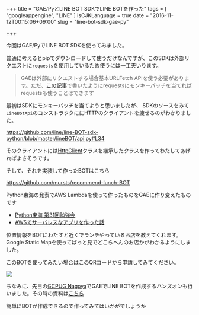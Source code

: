 +++
title = "GAE/PyとLINE BOT SDKでLINE BOTを作った"
tags = [
  "googleappengine", "LINE"
]
isCJKLanguage = true
date = "2016-11-12T00:15:06+09:00"
slug = "line-bot-sdk-gae-py"

+++

今回はGAE/PyでLINE BOT SDKを使ってみました。

普通に考えるとpipでダウンロードして使うだけなんですが、このSDKは外部リクエストに`requests`を使用しているため使うには一工夫いります。

> GAEは外部にリクエストする場合基本URLFetch APIを使う必要があります。ただ、[この記事](http://blog.mursts.jp/entry/2016/09/24/requests-on-gaepy/)で書いたようにrequestsにモンキーパッチを当てればrequestsも使うことはできます

最初はSDKにモンキーパッチを当てようと思いましたが、
SDKのソースをみて`LineBotApi`のコンストラクタににHTTPのクライアントを渡せるのがわかりました。

https://github.com/line/line-BOT-sdk-python/blob/master/lineBOT/api.py#L34

そのクライアントには[HttpClient](https://github.com/line/line-BOT-sdk-python/blob/master/lineBOT/http_client.py#L25)クラスを継承したクラスを作ってわたしてあげればよさそうです。

そして、それを実装して作ったBOTはこちら

https://github.com/mursts/recommend-lunch-BOT

Python東海の発表でAWS Lambdaを使って作ったものをGAEに作り変えたものです

- [Python東海 第31回勉強会](http://connpass.com/event/40191/)
- [AWSでサーバレスなアプリを作った話](https://mursts.github.io/python-tokai-31th/)

位置情報をBOTにわたすと近くでランチやっているお店を教えてくれます。Google Static Mapを使ってぱっと見でどこらへんのお店かがわかるようにしました。

このBOTを使ってみたい場合はこのQRコードから申請してみてください。

![](/post/2016/11/qrcode.png)

ちなみに、先日の[GCPUG Nagoya](http://gcpug-nagoya.connpass.com/)でGAEでLINE BOTを作成するハンズオンも行いました。その時の資料は[こちら](https://mursts.github.io/gcpug-nagoya-02/)

簡単にBOTが作成できるので作ってみてはいかがでしょうか
